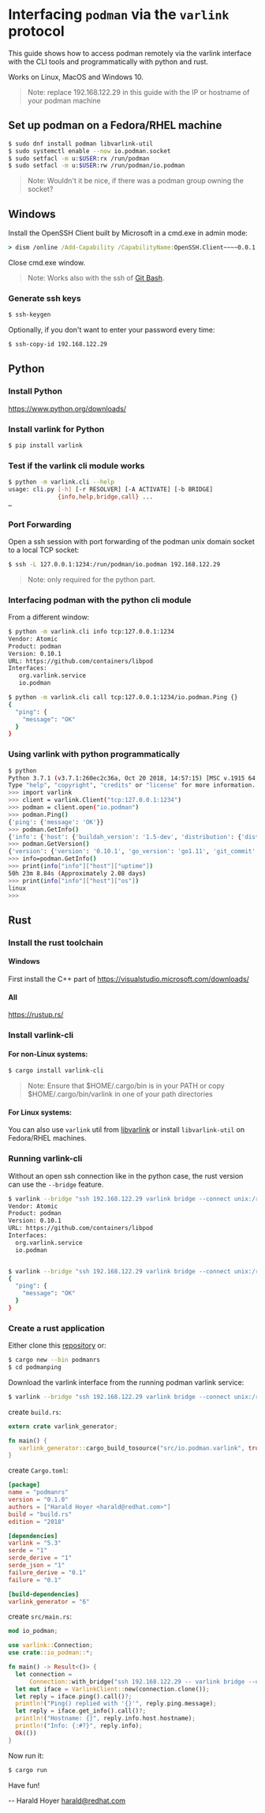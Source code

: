 # Interfacing `podman` via the `varlink` protocol

This guide shows how to access podman remotely via the varlink interface with the CLI tools and 
programmatically with python and rust.

Works on Linux, MacOS and Windows 10.

> Note: replace 192.168.122.29 in this guide with the IP or hostname of your
> podman machine

## Set up podman on a Fedora/RHEL machine

~~~bash
$ sudo dnf install podman libvarlink-util
$ sudo systemctl enable --now io.podman.socket
$ sudo setfacl -m u:$USER:rx /run/podman
$ sudo setfacl -m u:$USER:rw /run/podman/io.podman
~~~

> Note: Wouldn't it be nice, if there was a podman group owning the socket?

## Windows
Install the OpenSSH Client built by Microsoft in a cmd.exe in admin mode:

~~~cmd
> dism /online /Add-Capability /CapabilityName:OpenSSH.Client~~~~0.0.1.0
~~~

Close cmd.exe window.

> Note: Works also with the ssh of [Git Bash](https://gitforwindows.org/).

### Generate ssh keys
~~~bash
$ ssh-keygen
~~~

Optionally, if you don't want to enter your password every time:
~~~bash
$ ssh-copy-id 192.168.122.29
~~~

## Python

### Install Python
https://www.python.org/downloads/

### Install varlink for Python

~~~bash
$ pip install varlink
~~~

### Test if the varlink cli module works

~~~bash
$ python -m varlink.cli --help
usage: cli.py [-h] [-r RESOLVER] [-A ACTIVATE] [-b BRIDGE]
              {info,help,bridge,call} ...
…
~~~

### Port Forwarding

Open a ssh session with port forwarding of the podman unix domain socket to a local TCP socket:

~~~bash
$ ssh -L 127.0.0.1:1234:/run/podman/io.podman 192.168.122.29
~~~

> Note: only required for the python part.

### Interfacing podman with the python cli module

From a different window:

~~~bash
$ python -m varlink.cli info tcp:127.0.0.1:1234
Vendor: Atomic
Product: podman
Version: 0.10.1
URL: https://github.com/containers/libpod
Interfaces:
   org.varlink.service
   io.podman

$ python -m varlink.cli call tcp:127.0.0.1:1234/io.podman.Ping {}
{
  "ping": {
    "message": "OK"
  }
}
~~~

### Using varlink with python programmatically
~~~bash
$ python
Python 3.7.1 (v3.7.1:260ec2c36a, Oct 20 2018, 14:57:15) [MSC v.1915 64 bit (AMD64)] on win32
Type "help", "copyright", "credits" or "license" for more information.
>>> import varlink
>>> client = varlink.Client("tcp:127.0.0.1:1234")
>>> podman = client.open("io.podman")
>>> podman.Ping()
{'ping': {'message': 'OK'}}
>>> podman.GetInfo()
{'info': {'host': {'buildah_version': '1.5-dev', 'distribution': {'distribution': 'fedora', 'version': '29'}, 'mem_free': 2158669824, 'mem_total': 4133470208, 'swap_free': 4269797376, 'swap_total': 0, 'arch': 'amd64', 'cpus': 2, 'hostname': 'FedVM-29', 'kernel': '4.18.17-300.fc29.x86_64', 'os': 'linux', 'uptime': '50h 22m 0.38s (Approximately 2.08 days)'}, 'registries': ['docker.io', 'registry.fedoraproject.org', 'quay.io', 'registry.access.redhat.com', 'registry.centos.org'], 'insecure_registries': [], 'store': {'containers': 0, 'images': 0, 'graph_driver_name': 'overlay', 'graph_driver_options': 'overlay.mountopt=nodev, overlay.override_kernel_check=true', 'graph_root': '/var/lib/containers/storage', 'graph_status': {'backing_filesystem': 'extfs', 'native_overlay_diff': 'true', 'supports_d_type': 'true'}, 'run_root': '/var/run/containers/storage'}, 'podman': {'compiler': 'gc', 'go_version': 'go1.11', 'podman_version': '', 'git_commit': ''}}}
>>> podman.GetVersion()
{'version': {'version': '0.10.1', 'go_version': 'go1.11', 'git_commit': '', 'built': 0, 'os_arch': 'linux/amd64'}}
>>> info=podman.GetInfo()
>>> print(info["info"]["host"]["uptime"])
50h 23m 8.84s (Approximately 2.08 days)
>>> print(info["info"]["host"]["os"])
linux
>>>
~~~

## Rust

### Install the rust toolchain

#### Windows
First install the C++ part of https://visualstudio.microsoft.com/downloads/

#### All
https://rustup.rs/

### Install varlink-cli

#### For non-Linux systems:

~~~bash
$ cargo install varlink-cli
~~~

> Note: Ensure that $HOME/.cargo/bin is in your PATH or copy $HOME/.cargo/bin/varlink
> in one of your path directories  

#### For Linux systems:

You can also use `varlink` util from [libvarlink](https://github.com/varlink/libvarlink)
or install `libvarlink-util` on Fedora/RHEL machines.

### Running varlink-cli
Without an open ssh connection like in the python case, the rust version can use the `--bridge` feature.

~~~bash
$ varlink --bridge "ssh 192.168.122.29 varlink bridge --connect unix:/run/podman/io.podman" info
Vendor: Atomic
Product: podman
Version: 0.10.1
URL: https://github.com/containers/libpod
Interfaces:
  org.varlink.service
  io.podman


$ varlink --bridge "ssh 192.168.122.29 varlink bridge --connect unix:/run/podman/io.podman" call io.podman.Ping
{
  "ping": {
    "message": "OK"
  }
}
~~~

### Create a rust application

Either clone this [repository](https://github.com/haraldh/podmanrs) or:

~~~bash
$ cargo new --bin podmanrs
$ cd podmanping
~~~

Download the varlink interface from the running podman varlink service:
 
~~~bash
$ varlink --bridge "ssh 192.168.122.29 varlink bridge --connect unix:/run/podman/io.podman" help io.podman > src/io.podman.varlink
~~~

create `build.rs`:
~~~rust
extern crate varlink_generator;

fn main() {
   varlink_generator::cargo_build_tosource("src/io.podman.varlink", true);
}
~~~

create `Cargo.toml`:
~~~toml
[package]
name = "podmanrs"
version = "0.1.0"
authors = ["Harald Hoyer <harald@redhat.com>"]
build = "build.rs"
edition = "2018"

[dependencies]
varlink = "5.3"
serde = "1"
serde_derive = "1"
serde_json = "1"
failure_derive = "0.1"
failure = "0.1"

[build-dependencies]
varlink_generator = "6"
~~~

create `src/main.rs`:
~~~rust
mod io_podman;

use varlink::Connection;
use crate::io_podman::*;

fn main() -> Result<()> {
  let connection =
      Connection::with_bridge("ssh 192.168.122.29 -- varlink bridge --connect unix:/run/podman/io.podman")?;
  let mut iface = VarlinkClient::new(connection.clone());
  let reply = iface.ping().call()?;
  println!("Ping() replied with '{}'", reply.ping.message);
  let reply = iface.get_info().call()?;
  println!("Hostname: {}", reply.info.host.hostname);
  println!("Info: {:#?}", reply.info);
  Ok(())
}
~~~

Now run it:

~~~bash
$ cargo run
~~~

Have fun!

-- Harald Hoyer <harald@redhat.com>